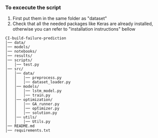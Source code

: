 ### To excecute the script

1. First put them in the same folder as "dataset"
2. Check that all the needed packages like Keras are already installed, otherwise you can refer to "installation instructions" bellow

```
CI-build-failure-prediction
│── data/
│── models/
│── notebooks/
│── results/
│── scripts/
│   │── test.py
│── src/
│   │── data/
│   │   │── preprocess.py
│   │   │── dataset_loader.py
│   │── models/
│   │   │── lstm_model.py
│   │   │── train.py
│   │── optimization/
│   │   │── GA_runner.py
│   │   │── optimizer.py
│   │   │── solution.py
│   │── utils/
│   │   │── Utils.py
│── README.md
│── requirements.txt
```
